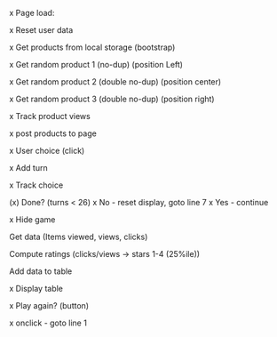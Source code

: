 x Page load:

x Reset user data

x Get products from local storage (bootstrap)

x Get random product 1 (no-dup) (position Left)

x Get random product 2 (double no-dup) (position center)

x Get random product 3 (double no-dup) (position right)

x Track product views

x post products to page

x User choice (click)

x Add turn

x Track choice

(x) Done? (turns < 26)
x No - reset display, goto line 7
x Yes - continue

x Hide game

Get data (Items viewed, views, clicks)

Compute ratings
(clicks/views -> stars 1-4 (25%ile))

Add data to table

x Display table

x Play again? (button)

x onclick - goto line 1